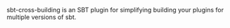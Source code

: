sbt-cross-building is an SBT plugin for simplifying building your plugins for multiple
versions of sbt.